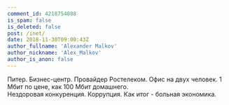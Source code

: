 ```yaml
---
comment_id: 4218754088
is_spam: false
is_deleted: false
post: /inet/
date: 2018-11-30T09:00:43Z
author_fullname: 'Alexander Malkov'
author_nickname: 'Alex_Malkov'
author_is_anon: false
---
```


<p>Питер. Бизнес-центр. Провайдер Ростелеком. Офис на двух человек. 1 Мбит по цене, как 100 Мбит домашнего. <br>Нездоровая конкуренция. Коррупция. Как итог - больная экономика.</p>

